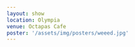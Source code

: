 ```yaml
---
layout: show
location: Olympia
venue: Octapas Cafe
poster: '/assets/img/posters/weeed.jpg'
---
```


